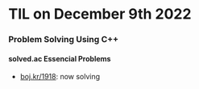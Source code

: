 # **TIL on December 9th 2022**
### Problem Solving Using C++
#### solved.ac Essencial Problems
- [boj.kr/1918](../../../Problem%20Solving/boj/solvedac/1918-11-30-2022.cpp): now solving